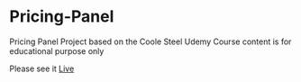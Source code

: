 # Pricing-Panel

<p>Pricing Panel Project based on the Coole Steel Udemy Course content is for educational purpose only</p>

Please see it <a href="https://william1220.github.io/Pricing-Panel/">Live</a>
